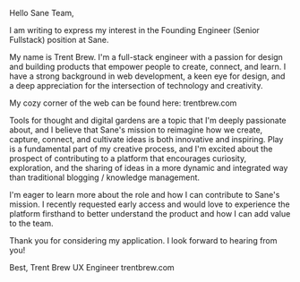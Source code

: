 Hello Sane Team,

I am writing to express my interest in the Founding Engineer (Senior Fullstack) position at Sane.

My name is Trent Brew. I'm a full-stack engineer with a passion for design and building products that empower people to create, connect, and learn. I have a strong background in web development, a keen eye for design, and a deep appreciation for the intersection of technology and creativity.

My cozy corner of the web can be found here: trentbrew.com

Tools for thought and digital gardens are a topic that I'm deeply passionate about, and I believe that Sane's mission to reimagine how we create, capture, connect, and cultivate ideas is both innovative and inspiring. Play is a fundamental part of my creative process, and I'm excited about the prospect of contributing to a platform that encourages curiosity, exploration, and the sharing of ideas in a more dynamic and integrated way than traditional blogging / knowledge management.

I'm eager to learn more about the role and how I can contribute to Sane's mission. I recently requested early access and would love to experience the platform firsthand to better understand the product and how I can add value to the team.

Thank you for considering my application. I look forward to hearing from you!

Best,
Trent Brew
UX Engineer
trentbrew.com
